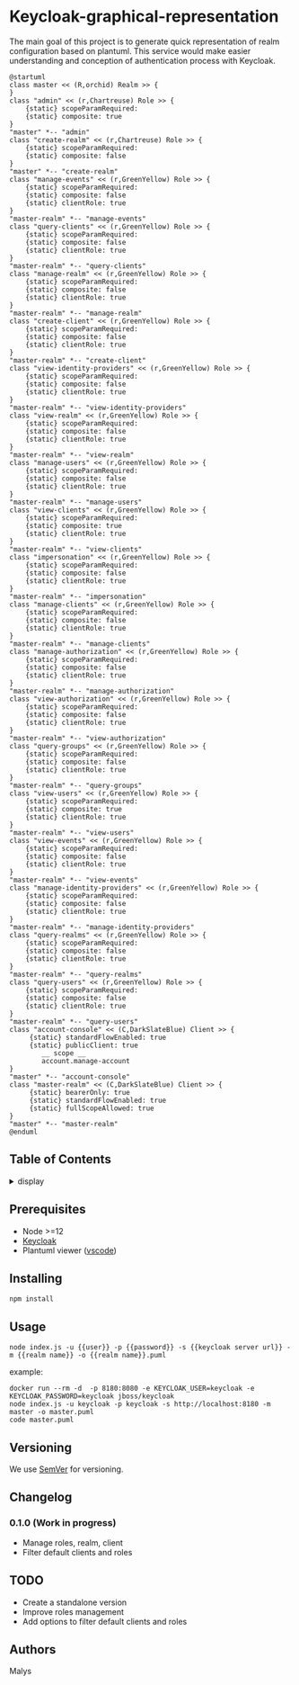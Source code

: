 
# Keycloak-graphical-representation

The main goal of this project is to generate quick representation of realm configuration based on plantuml.
This service would make easier understanding and conception of authentication process with Keycloak.


```
@startuml
class master << (R,orchid) Realm >> {
}
class "admin" << (r,Chartreuse) Role >> {
    {static} scopeParamRequired:    
    {static} composite: true  
}
"master" *-- "admin"
class "create-realm" << (r,Chartreuse) Role >> {
    {static} scopeParamRequired:    
    {static} composite: false  
}
"master" *-- "create-realm"
class "manage-events" << (r,GreenYellow) Role >> {
    {static} scopeParamRequired:    
    {static} composite: false  
    {static} clientRole: true  
}
"master-realm" *-- "manage-events"
class "query-clients" << (r,GreenYellow) Role >> {
    {static} scopeParamRequired:    
    {static} composite: false  
    {static} clientRole: true  
}
"master-realm" *-- "query-clients"
class "manage-realm" << (r,GreenYellow) Role >> {
    {static} scopeParamRequired:    
    {static} composite: false  
    {static} clientRole: true  
}
"master-realm" *-- "manage-realm"
class "create-client" << (r,GreenYellow) Role >> {
    {static} scopeParamRequired:    
    {static} composite: false  
    {static} clientRole: true  
}
"master-realm" *-- "create-client"
class "view-identity-providers" << (r,GreenYellow) Role >> {
    {static} scopeParamRequired:    
    {static} composite: false  
    {static} clientRole: true  
}
"master-realm" *-- "view-identity-providers"
class "view-realm" << (r,GreenYellow) Role >> {
    {static} scopeParamRequired:    
    {static} composite: false  
    {static} clientRole: true  
}
"master-realm" *-- "view-realm"
class "manage-users" << (r,GreenYellow) Role >> {
    {static} scopeParamRequired:    
    {static} composite: false  
    {static} clientRole: true  
}
"master-realm" *-- "manage-users"
class "view-clients" << (r,GreenYellow) Role >> {
    {static} scopeParamRequired:    
    {static} composite: true  
    {static} clientRole: true  
}
"master-realm" *-- "view-clients"
class "impersonation" << (r,GreenYellow) Role >> {
    {static} scopeParamRequired:    
    {static} composite: false  
    {static} clientRole: true  
}
"master-realm" *-- "impersonation"
class "manage-clients" << (r,GreenYellow) Role >> {
    {static} scopeParamRequired:    
    {static} composite: false  
    {static} clientRole: true  
}
"master-realm" *-- "manage-clients"
class "manage-authorization" << (r,GreenYellow) Role >> {
    {static} scopeParamRequired:    
    {static} composite: false  
    {static} clientRole: true  
}
"master-realm" *-- "manage-authorization"
class "view-authorization" << (r,GreenYellow) Role >> {
    {static} scopeParamRequired:    
    {static} composite: false  
    {static} clientRole: true  
}
"master-realm" *-- "view-authorization"
class "query-groups" << (r,GreenYellow) Role >> {
    {static} scopeParamRequired:    
    {static} composite: false  
    {static} clientRole: true  
}
"master-realm" *-- "query-groups"
class "view-users" << (r,GreenYellow) Role >> {
    {static} scopeParamRequired:    
    {static} composite: true  
    {static} clientRole: true  
}
"master-realm" *-- "view-users"
class "view-events" << (r,GreenYellow) Role >> {
    {static} scopeParamRequired:    
    {static} composite: false  
    {static} clientRole: true  
}
"master-realm" *-- "view-events"
class "manage-identity-providers" << (r,GreenYellow) Role >> {
    {static} scopeParamRequired:    
    {static} composite: false  
    {static} clientRole: true  
}
"master-realm" *-- "manage-identity-providers"
class "query-realms" << (r,GreenYellow) Role >> {
    {static} scopeParamRequired:    
    {static} composite: false  
    {static} clientRole: true  
}
"master-realm" *-- "query-realms"
class "query-users" << (r,GreenYellow) Role >> {
    {static} scopeParamRequired:    
    {static} composite: false  
    {static} clientRole: true  
}
"master-realm" *-- "query-users"
class "account-console" << (C,DarkSlateBlue) Client >> {
     {static} standardFlowEnabled: true
     {static} publicClient: true    
        __ scope __
        account.manage-account
}    
"master" *-- "account-console"
class "master-realm" << (C,DarkSlateBlue) Client >> {
     {static} bearerOnly: true   
     {static} standardFlowEnabled: true
     {static} fullScopeAllowed: true   
}    
"master" *-- "master-realm"
@enduml
```


## Table of Contents
<details><summary>display</summary>

- [Keycloak-graphical-representation](#keycloak-graphical-representation)
  - [Table of Contents](#table-of-contents)
  - [Prerequisites](#prerequisites)
  - [Installing](#installing)
  - [Usage](#usage)
  - [Versioning](#versioning)
  - [Changelog](#changelog)
    - [0.1.0 (Work in progress)](#010-work-in-progress)
  - [TODO](#todo)
  - [Authors](#authors)

</details>

## Prerequisites

* Node >=12
* [Keycloak](https://www.keycloak.org)
* Plantuml viewer ([vscode](https://marketplace.visualstudio.com/items?itemName=jebbs.plantuml))

## Installing

```
npm install
```

## Usage

```
node index.js -u {{user}} -p {{password}} -s {{keycloak server url}} -m {{realm name}} -o {{realm name}}.puml
```
example:
```
docker run --rm -d  -p 8180:8080 -e KEYCLOAK_USER=keycloak -e KEYCLOAK_PASSWORD=keycloak jboss/keycloak
node index.js -u keycloak -p keycloak -s http://localhost:8180 -m master -o master.puml
code master.puml
```

## Versioning

We use [SemVer](http://semver.org/) for versioning. 

## Changelog

### 0.1.0 (Work in progress)

* Manage roles, realm, client
* Filter default clients and roles


## TODO

* Create a standalone version
* Improve roles management
* Add options to filter default clients and roles

## Authors

Malys